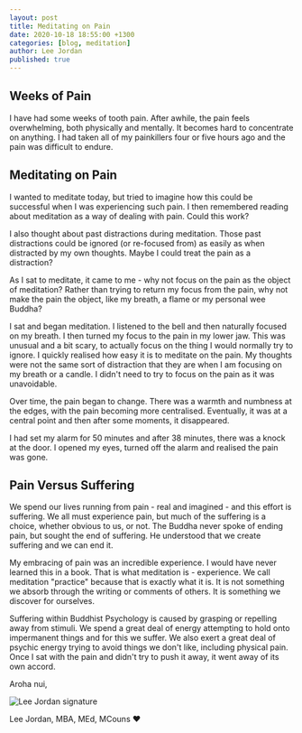 ```yaml
---
layout: post
title: Meditating on Pain
date: 2020-10-18 18:55:00 +1300
categories: [blog, meditation]
author: Lee Jordan
published: true
---
```


<h2>Weeks of Pain</h2>

<p>I have had some weeks of tooth pain. After awhile, the pain feels overwhelming, both physically and mentally. It becomes hard to concentrate on anything. I had taken all of my painkillers four or five hours ago and the pain was difficult to endure.</p> 

<h2>Meditating on Pain</h2>

<p>I wanted to meditate today, but tried to imagine how this could be successful when I was experiencing such pain. I then remembered reading about meditation as a way of dealing with pain. Could this work?</p> 

<p>I also thought about past distractions during meditation. Those past distractions could be ignored (or re-focused from) as easily as when distracted by my own thoughts. Maybe I could treat the pain as a distraction?</p>

<p>As I sat to meditate, it came to me - why not focus  on the pain as the object of meditation? Rather than trying to return my focus from the pain, why not make the pain the object, like my breath, a flame or my personal wee Buddha?</p>

<p>I sat and began meditation. I listened to the bell and then naturally focused on my breath. I then turned my focus to the pain in my lower jaw. This was unusual and a bit scary, to actually focus on the thing I would normally try to ignore. I quickly realised how easy it is to meditate on the pain. My thoughts were not the same sort of distraction that they are when I am focusing on my breath or a candle. I didn't need to try to focus on the pain as it was unavoidable. </p>

<p>Over time, the pain began to change. There was a warmth and numbness at the edges, with the pain becoming more centralised. Eventually, it was at a central point and then after some moments, it disappeared.</p>

<p>I had set my alarm for 50 minutes and after 38 minutes, there was a knock at the door. I opened my eyes, turned off the alarm and realised the pain was gone.</p>

<h2>Pain Versus Suffering</h2>

<p>We spend our lives running from pain - real and imagined - and this effort is suffering. We all must experience pain, but much of the suffering is a choice, whether obvious to us, or not. The Buddha never spoke of ending pain, but sought the end of suffering. He understood that we create suffering and we can end it.</p> 

<p>My embracing of pain was an incredible experience. I would have never learned this in a book. That is what meditation is - experience. We call meditation "practice" because that is exactly what it is. It is not something we absorb through the writing or comments of others. It is something we discover for ourselves.</p>

<p>Suffering within Buddhist Psychology is caused by grasping or repelling away from stimuli. We spend a great deal of energy attempting to hold onto impermanent things and for this we suffer. We also exert a great deal of psychic energy trying to avoid things we don't like, including physical pain. Once I sat with the pain and didn't try to push it away, it went away of its own accord.</p>

<p>Aroha nui,</p>

<img src="https://therapyaroha.com/public/assets/images/lee-jordan.png" alt="Lee Jordan signature">

Lee Jordan, MBA, MEd, MCouns ❤️
